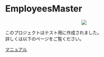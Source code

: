# EmployeesMaster
<div align="center"><img src="https://dev.jokazaki.net/small.jpg"></div>

このプロジェクトはテスト用に作成されました。<br/>
詳しくは以下のページをご覧ください。

[マニュアル](https://dev.jokazaki.biz:8443/employees-master-manual.php)

